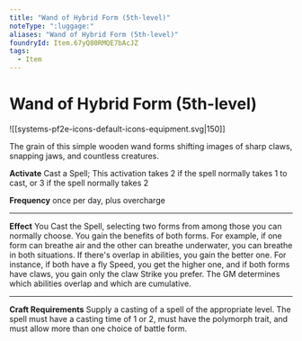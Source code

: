 ```yaml
---
title: "Wand of Hybrid Form (5th-level)"
noteType: ":luggage:"
aliases: "Wand of Hybrid Form (5th-level)"
foundryId: Item.67yQ80RMQE7bAcJZ
tags:
  - Item
---
```


# Wand of Hybrid Form (5th-level)
![[systems-pf2e-icons-default-icons-equipment.svg|150]]

The grain of this simple wooden wand forms shifting images of sharp claws, snapping jaws, and countless creatures.

**Activate** Cast a Spell; This activation takes 2 if the spell normally takes 1 to cast, or 3 if the spell normally takes 2

**Frequency** once per day, plus overcharge

* * *

**Effect** You Cast the Spell, selecting two forms from among those you can normally choose. You gain the benefits of both forms. For example, if one form can breathe air and the other can breathe underwater, you can breathe in both situations. If there's overlap in abilities, you gain the better one. For instance, if both have a fly Speed, you get the higher one, and if both forms have claws, you gain only the claw Strike you prefer. The GM determines which abilities overlap and which are cumulative.

* * *

**Craft Requirements** Supply a casting of a spell of the appropriate level. The spell must have a casting time of 1 or 2, must have the polymorph trait, and must allow more than one choice of battle form.
